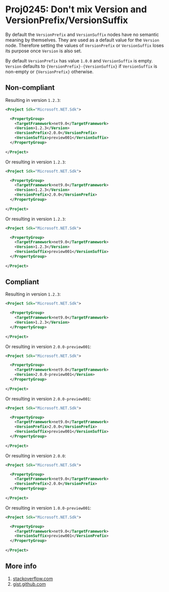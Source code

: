 # Proj0245: Don't mix Version and VersionPrefix/VersionSuffix
By default the `VersionPrefix` and `VersionSuffix` nodes have no semantic meaning by themselves.
They are used as a default value for the `Version` node.
Therefore setting the values of `VersionPrefix` or `VersionSuffix` loses its purpose once
`Version` is also set.

By default `VersionPrefix` has value `1.0.0` and `VersionSuffix` is empty.
`Version` defaults to `{VersionPrefix}-{VersionSuffix}` if `VersionSuffix` is non-empty
or `{VersionPrefix}` otherwise.

## Non-compliant
Resulting in version `1.2.3`:

``` XML
<Project Sdk="Microsoft.NET.Sdk">

  <PropertyGroup>
    <TargetFramework>net9.0</TargetFramework>
    <Version>1.2.3</Version>
    <VersionPrefix>2.0.0</VersionPrefix>
    <VersionSuffix>preview001</VersionSuffix>
  </PropertyGroup>
  
</Project>
```

Or resulting in version `1.2.3`:

``` XML
<Project Sdk="Microsoft.NET.Sdk">

  <PropertyGroup>
    <TargetFramework>net9.0</TargetFramework>
    <Version>1.2.3</Version>
    <VersionPrefix>2.0.0</VersionPrefix>
  </PropertyGroup>
  
</Project>
```

Or resulting in version `1.2.3`:

``` XML
<Project Sdk="Microsoft.NET.Sdk">

  <PropertyGroup>
    <TargetFramework>net9.0</TargetFramework>
    <Version>1.2.3</Version>
    <VersionSuffix>preview001</VersionSuffix>
  </PropertyGroup>
  
</Project>
```

## Compliant

Resulting in version `1.2.3`:

``` XML
<Project Sdk="Microsoft.NET.Sdk">

  <PropertyGroup>
    <TargetFramework>net9.0</TargetFramework>
    <Version>1.2.3</Version>
  </PropertyGroup>
  
</Project>
```

Or resulting in version `2.0.0-preview001`:

``` XML
<Project Sdk="Microsoft.NET.Sdk">

  <PropertyGroup>
    <TargetFramework>net9.0</TargetFramework>
    <Version>2.0.0-preview001</Version>
  </PropertyGroup>
  
</Project>
```

Or resulting in version `2.0.0-preview001`:

``` XML
<Project Sdk="Microsoft.NET.Sdk">

  <PropertyGroup>
    <TargetFramework>net9.0</TargetFramework>
    <VersionPrefix>2.0.0</VersionPrefix>
    <VersionSuffix>preview001</VersionSuffix>
  </PropertyGroup>
  
</Project>
```

Or resulting in version `2.0.0`:

``` XML
<Project Sdk="Microsoft.NET.Sdk">

  <PropertyGroup>
    <TargetFramework>net9.0</TargetFramework>
    <VersionPrefix>2.0.0</VersionPrefix>
  </PropertyGroup>
  
</Project>
```

Or resulting in version `1.0.0-preview001`:

``` XML
<Project Sdk="Microsoft.NET.Sdk">

  <PropertyGroup>
    <TargetFramework>net9.0</TargetFramework>
    <VersionSuffix>preview001</VersionPrefix>
  </PropertyGroup>
  
</Project>
```

## More info
1. [stackoverflow.com](https://stackoverflow.com/questions/43274254/setting-the-version-number-for-net-core-projects-csproj-not-json-projects)
2. [gist.github.com](https://gist.github.com/jonlabelle/34993ee032c26420a0943b1c9d106cdc)
